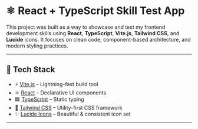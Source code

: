 # ⚛️ React + TypeScript Skill Test App

This project was built as a way to showcase and test my frontend development skills using **React**, **TypeScript**, **Vite.js**, **Tailwind CSS**, and **Lucide** icons. It focuses on clean code, component-based architecture, and modern styling practices.

---

## 🚀 Tech Stack

- ⚡️ [Vite.js](https://vitejs.dev/) – Lightning-fast build tool
- ⚛️ [React](https://reactjs.org/) – Declarative UI components
- 🟦 [TypeScript](https://www.typescriptlang.org/) – Static typing
- 💨 [Tailwind CSS](https://tailwindcss.com/) – Utility-first CSS framework
- ✨ [Lucide Icons](https://lucide.dev/) – Beautiful & consistent icon set

---
